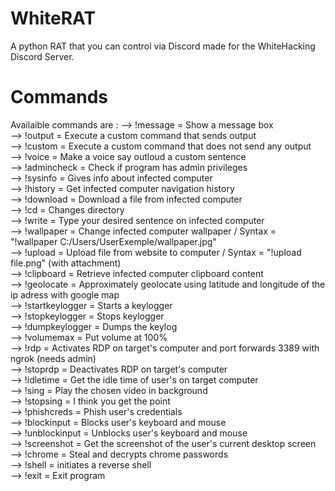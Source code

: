 # WhiteRAT

A python RAT that you can control via Discord made for the WhiteHacking Discord Server.


# Commands
Availaible commands are :
--> !message = Show a message box<br />
--> !output = Execute a custom command that sends output<br />
--> !custom = Execute a custom command that does not send any output<br />
--> !voice = Make a voice say outloud a custom sentence<br />
--> !admincheck = Check if program has admin privileges<br />
--> !sysinfo = Gives info about infected computer<br />
--> !history = Get infected computer navigation history<br />
--> !download = Download a file from infected computer<br />
--> !cd = Changes directory<br />
--> !write = Type your desired sentence on infected computer<br />
--> !wallpaper = Change infected computer wallpaper / Syntax = "!wallpaper C:/Users/UserExemple/wallpaper.jpg"<br />
--> !upload = Upload file from website to computer / Syntax = "!upload file.png" (with attachment)<br />
--> !clipboard = Retrieve infected computer clipboard content<br />
--> !geolocate = Approximately geolocate using latitude and longitude of the ip adress with google map<br />
--> !startkeylogger = Starts a keylogger<br />
--> !stopkeylogger = Stops keylogger<br />
--> !dumpkeylogger = Dumps the keylog<br />
--> !volumemax = Put volume at 100%<br />
--> !rdp = Activates RDP on target's computer and port forwards 3389 with ngrok (needs admin)<br />
--> !stoprdp = Deactivates RDP on target's computer<br />
--> !idletime = Get the idle time of user's on target computer<br />
--> !sing = Play the chosen video in background<br />
--> !stopsing = I think you get the point<br />
--> !phishcreds = Phish user's credentials<br />
--> !blockinput = Blocks user's keyboard and mouse <br />
--> !unblockinput = Unblocks user's keyboard and mouse<br />
--> !screenshot = Get the screenshot of the user's current desktop screen<br />
--> !chrome = Steal and decrypts chrome passwords<br />
--> !shell = initiates a reverse shell<br />
--> !exit = Exit program<br />
